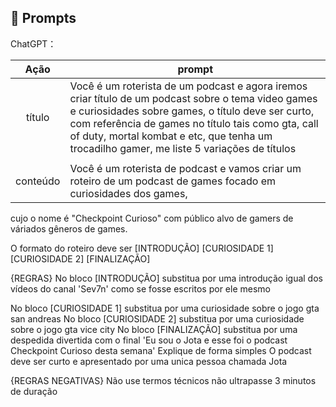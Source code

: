 ## 🧠 Prompts


ChatGPT：

|   Ação   | prompt                                                                                                                                                                                                                                                                         |
| :------: | ------------------------------------------------------------------------------------------------------------------------------------------------------------------------------------------------------------------------------------------------------------------------------ |
|  título  |Você é um roterista de um podcast e agora iremos criar título de um podcast sobre o tema video games e curiosidades sobre games, o título deve ser curto, com referência de games no título tais como gta, call of duty, mortal kombat e etc, que tenha um trocadilho gamer, me liste 5 variações de títulos
                                                       |
| conteúdo | Você é um roterista de podcast e vamos criar um roteiro de um podcast de games focado em curiosidades dos games,
cujo o nome é "Checkpoint Curioso" com público alvo de gamers de váriados gêneros de games.

O formato do roteiro deve ser
[INTRODUÇÃO]
[CURIOSIDADE 1]
[CURIOSIDADE 2]
[FINALIZAÇÃO]

{REGRAS}
No bloco [INTRODUÇÃO] substitua por uma introdução igual dos vídeos do canal
 'Sev7n' como se fosse escritos por ele mesmo

No bloco [CURIOSIDADE 1] substitua por uma curiosidade sobre o jogo gta san andreas
No bloco [CURIOSIDADE 2] substitua por uma curiosidade sobre o jogo gta vice city
No bloco [FINALIZAÇÃO] substitua por uma despedida divertida com o final 'Eu sou o Jota e esse
foi o podcast Checkpoint Curioso desta semana'
Explique de forma simples
O podcast deve ser curto e apresentado por uma unica pessoa chamada Jota

{REGRAS NEGATIVAS}
Não use termos técnicos
não ultrapasse 3 minutos de duração
